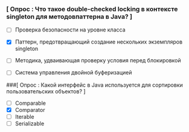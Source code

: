 ### [ Опрос : Что такое double-checked locking в контексте singleton для методовпаттерна в Java? ]
   - [ ] Проверка безопасности на уровне класса
   - [x] Паттерн, предотвращающий создание нескольких экземпляров singleton
   - [ ] Методика, удваивающая проверку условия перед блокировкой
   - [ ] Система управления двойной буферизацией
   
   
###[ Опрос : Какой интерфейс в Java используется для сортировки пользовательских объектов? ]
   - [ ] Comparable
   - [x] Comparator
   - [ ] Iterable
   - [ ] Serializable